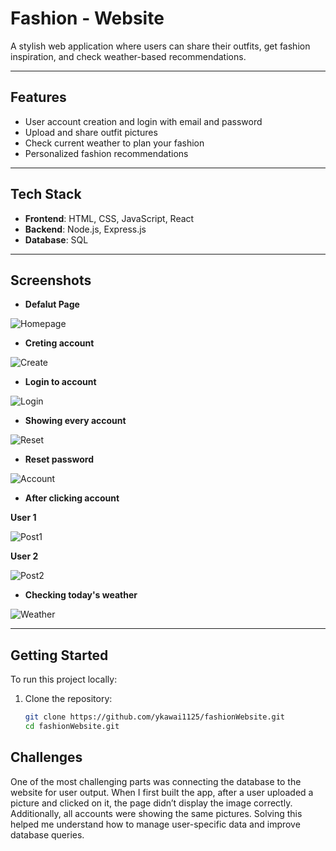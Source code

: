 # Fashion - Website 

A stylish web application where users can share their outfits, get fashion inspiration, and check weather-based recommendations.

---

##  Features

-  User account creation and login with email and password  
-  Upload and share outfit pictures  
-  Check current weather to plan your fashion  
-  Personalized fashion recommendations  

---

##  Tech Stack

- **Frontend**: HTML, CSS, JavaScript, React  
- **Backend**: Node.js, Express.js  
- **Database**: SQL  

---

## Screenshots

- **Defalut Page**  


![Homepage](images/homepage.png)  
- **Creting account**


![Create](images/create.png) 
- **Login to account**

 
![Login](images/login.png)  
- **Showing every account**


![Reset](images/reset.png) 
- **Reset password**


![Account](images/account.png)   
- **After clicking account**


**User 1**


![Post1](images/post1.png) 


**User 2**


![Post2](images/post2.png) 
- **Checking today's weather**


![Weather](images/weather.png)

---

##  Getting Started

To run this project locally:

1. Clone the repository:
   ```bash
   git clone https://github.com/ykawai1125/fashionWebsite.git
   cd fashionWebsite.git
   ```

##  Challenges

   One of the most challenging parts was connecting the database to the website for user output. When I first built the app, after a user uploaded a picture and clicked on it, the page didn’t display the image correctly. Additionally, all accounts were showing the same pictures. Solving this helped me understand how to manage user-specific data and improve database queries.
